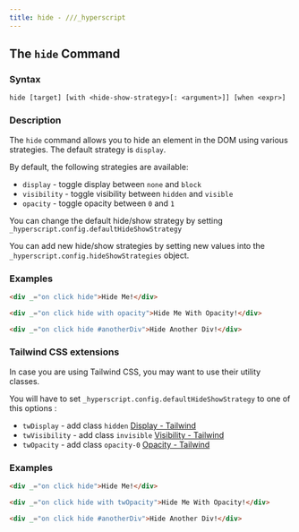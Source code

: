 ```yaml
---
title: hide - ///_hyperscript
---
```


## The `hide` Command

### Syntax

```ebnf
hide [target] [with <hide-show-strategy>[: <argument>]] [when <expr>]
```

### Description

The `hide` command allows you to hide an element in the DOM using various strategies. The default strategy is `display`.

By default, the following strategies are available:

- `display` - toggle display between `none` and `block`
- `visibility` - toggle visibility between `hidden` and `visible`
- `opacity` - toggle opacity between `0` and `1`

You can change the default hide/show strategy by setting `_hyperscript.config.defaultHideShowStrategy`

You can add new hide/show strategies by setting new values into the `_hyperscript.config.hideShowStrategies` object.

### Examples

```html
<div _="on click hide">Hide Me!</div>

<div _="on click hide with opacity">Hide Me With Opacity!</div>

<div _="on click hide #anotherDiv">Hide Another Div!</div>
```


### Tailwind CSS extensions

In case you are using Tailwind CSS, you may want to use their utility classes.

You will have to set `_hyperscript.config.defaultHideShowStrategy` to one of this options :

- `twDisplay` - add class `hidden` [Display - Tailwind](https://tailwindcss.com/docs/display#hidden)
- `twVisibility` - add class `invisible` [Visibility - Tailwind](https://tailwindcss.com/docs/visibility#making-elements-invisible)
- `twOpacity` - add class `opacity-0` [Opacity - Tailwind](https://tailwindcss.com/docs/opacity)

### Examples

```html
<div _="on click hide">Hide Me!</div>

<div _="on click hide with twOpacity">Hide Me With Opacity!</div>

<div _="on click hide #anotherDiv">Hide Another Div!</div>
```